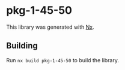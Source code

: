 # pkg-1-45-50

This library was generated with [Nx](https://nx.dev).

## Building

Run `nx build pkg-1-45-50` to build the library.
